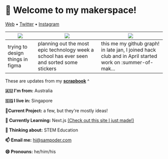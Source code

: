 <h1 align="left">👋 Welcome to my makerspace!</h3>

<p align="left">
  <a href="https://sampoder.com">Web</a> •
  <a href="https://twitter.com/sam_poder">Twitter</a> •
  <a href="https://instagram.com/sam_poder">Instagram</a>
</p>

  
  
  
  
  <!--- START_SCRAPBOOK_WIDGET --->
  | <img src ="https://dl.airtable.com/.attachments/0fe3e347bb2ea152abbb7c3ed782c168/c9f6d7f1/screenshot_2021-01-03_at_8.47.18_pm.png">  |  <img src ="https://dl.airtable.com/.attachments/7d52a2ec58a7ea6c0616c035996bdb5c/9cad1081/img_20210103_010434.jpg"> | <img src ="https://dl.airtable.com/.attachments/2cf57c5155f5f668d65a49d0f2617da2/2f6aa7fd/screenshot_2021-01-01_at_3.19.02_pm.png"> |
|---|---|---|
| trying to design things in figma | planning out the most epic technology week a school has ever seen and sorted some stickers  | this me my github graph! in late jan, I joined hack club and in April started work on :summer-of-mak...   |
  <!--- END_SCRAPBOOK_WIDGET --->
  
  
  
  
  
  These are updates from my [**scrapbook**](https://scrapbook.hackclub.com/sampoder) ^
  
**🇦🇺 I'm from:** Australia

**🇸🇬 I live in:** Singapore

**🔭Current Project:** a few, but they're mostly ideas!
  
**🌱 Currently Learning:** Next.js [(Check out this site I just made!)](http://summer.hackclub.com)

**🤔 Thinking about:** STEM Education

**📫 Email me:** hi@sampoder.com

**😄 Pronouns:** he/him/his



